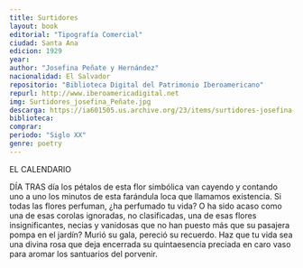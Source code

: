 ```yaml
---
title: Surtidores
layout: book
editorial: "Tipografía Comercial"
ciudad: Santa Ana
edicion: 1929
year: 
author: "Josefina Peñate y Hernández"
nacionalidad: El Salvador
repositorio: "Biblioteca Digital del Patrimonio Iberoamericano"
repurl: http://www.iberoamericadigital.net
img: Surtidores_josefina_Peñate.jpg
descarga: https://ia601505.us.archive.org/23/items/surtidores-josefina-penate-hernandez/Surtidores%20-%20Josefina%20Pe%C3%B1ate%20Hernandez.pdf
biblioteca: 
comprar:
periodo: "Siglo XX"
genre: poetry
---
```

 
EL CALENDARIO
 
DÍA TRAS día los pétalos de esta flor simbólica van cayendo y contando uno a uno los minutos de esta farándula loca que llamamos existencia. Si todas las flores perfuman, ¿ha perfumado tu vida? O ha sido acaso como una de esas corolas ignoradas, no clasificadas, una de esas flores insignificantes, necias y vanidosas que no han puesto más que su pasajera pompa en el jardín? Murió su gala, pereció su recuerdo. Haz que tu vida sea una divina rosa que deja encerrada su quintaesencia preciada en caro vaso para aromar los santuarios del porvenir.
